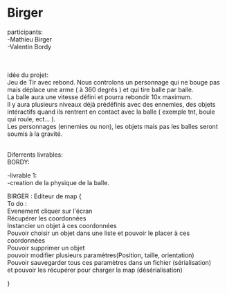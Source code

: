 # Birger

participants: <br>
-Mathieu Birger<br>
-Valentin Bordy<br><br><br>


idée du projet: <br>
Jeu de Tir avec rebond. Nous controlons un personnage qui ne bouge pas mais déplace une arme ( à 360 degrés ) et qui tire balle par balle.<br>
La balle aura une vitesse défini et pourra rebondir 10x maximum.<br>
Il y aura plusieurs niveaux déjà prédéfinis avec des ennemies, des objets intéractifs quand ils rentrent en contact avec la balle ( exemple tnt, boule qui roule, ect... ).<br>
Les personnages (ennemies ou non), les objets mais pas les balles seront soumis à la gravité. <br><br>


Diferrents livrables:
<br>
BORDY:<br>

  -livrable 1:<br>
    -creation de la physique de la balle.

BIRGER :
Editeur de map {<br>
To do : <br>
Evenement cliquer sur l'écran<br>
Récupérer les coordonnées<br>
Instancier un objet à ces coordonnées<br>
Pouvoir choisir un objet dans une liste et pouvoir le placer à ces coordonnées<br>
Pouvoir supprimer un objet<br>
pouvoir modifier plusieurs paramètres(Position, taille, orientation)<br>
Pouvoir sauvegarder tous ces paramètres dans un fichier (sérialisation)<br>
et pouvoir les récupérer pour charger la map (désérialisation)<br>

}
